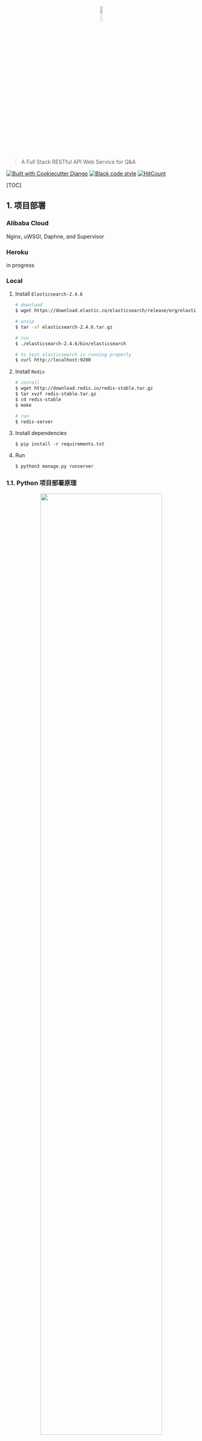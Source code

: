 <div align="center">
  <img src="./assets/positive-vote.png" width="10%">
</div>

> A Full Stack RESTful API Web Service for Q&A

[![Built with Cookiecutter Django](https://img.shields.io/badge/built%20with-Cookiecutter%20Django-ff69b4.svg)](https://github.com/pydanny/cookiecutter-django/) [![Black code style](https://img.shields.io/badge/code%20style-black-000000.svg)](https://github.com/ambv/black) [![HitCount](http://hits.dwyl.io/zhenye-na/thumbsup.svg)](http://hits.dwyl.io/zhenye-na/thumbsup)

[TOC]

## 1. 项目部署

### Alibaba Cloud

Nginx, uWSGI, Daphne, and Supervisor

### Heroku

in progress

### Local

1. Install `Elasticsearch-2.4.6`

   ```bash
   # download
   $ wget https://download.elastic.co/elasticsearch/release/org/elasticsearch/distribution/tar/elasticsearch/2.4.6/elasticsearch-2.4.6.tar.gz
   
   # unzip
   $ tar -xf elasticsearch-2.4.6.tar.gz
   
   # run
   $ ./elasticsearch-2.4.6/bin/elasticsearch
   
   # to test elasticsearch is running properly
   $ curl http://localhost:9200
   ```

2. Install `Redis`

   ```bash
   # install
   $ wget http://download.redis.io/redis-stable.tar.gz
   $ tar xvzf redis-stable.tar.gz
   $ cd redis-stable
   $ make
   
   # run
   $ redis-server
   ```

3. Install dependencies

   ```
   $ pip install -r requirements.txt
   ```

4. Run

   ```bash
   $ python3 manage.py runserver
   ```



### 1.1. Python 项目部署原理

<div align="center">
  <img src="./assets/python-deployment.png" width="80%">
  <p>Python + Nginx + uWSGI 部署流程示意图</p>
</div>



<div align="center">
  <img src="./assets/nginx-uwsgi-django.png" width="80%">
</div>

- Nginx: 高性能的代理服务, 接受到客户端发送过来的 HTTP 请求和 WebSocket 请求, 响应静态文件请求和转发动态请求
- WSGI: 用在 Python Web 框架编写的应用程序与 Web 服务器之间的**规范** (本例就是 Django 与 uWSGI 之间)
- uWSGI: 是一个 Web 服务器, 它实现了 WSGI/uwsgi/HTTP 等协议, 勇于接受Nginx 转发的动态请求并处理后发给 Python 应用程序
- uwsgi: 是 uWSGI 服务器实现的独有**协议**, 用于 Nginx 服务与 uWSGI 服务的通信规范

## 2. 项目概况

<div align="center">
  <img src="./assets/overview.png" width="80%">
</div>



## 3. 业务需求

<div align="center">
  <img src="./assets/features.png" width="80%">
</div>



### 3.1. 首页功能



 - 最上方有"发表动态"按钮，每页显示 20 条动态
 - 动态下有点赞和评论按钮
 - 每条动态除内容外要显示用户头像, 昵称, 发表时间, 赞和评论数量, 用户互动后能自动更新数量
 - 对于登录用户发表的动态，右上角显示删除按钮



#### 通用类视图



- Generic Detail
  - DetailView
- Generic Edit
  - CreateView
  - DeleteView
  - FormView
  - UpdateView
- Generic List
  - ListView



##### ListView



Django ListView 继承关系图



<div align="center">
  <img src="./assets/listview.png" width="80%">
</div>



MRO (Method Resolution Order), 定义了 Python 中多继承存在的情况下, 解释器查找函数解析的具体顺序 (C3 线性算法)



##### DeleteView



<div align="center">
  <img src="./assets/deleteview.png" width="80%">
</div>



### 3.2. 文章功能



- `django-contrib-comment` 实现评论功能
- `markdownx` 实现 markdown 实时预览
- `python-slugify` 创建文章 url 链接后缀
- `django-taggit` 创建文章中可以用逗号分隔的标签



### 3.3 问答功能





### 3.4. 点赞功能

Django ContentTypes 是由 Django 框架义工的一个核心功能, 对当前项目中所有基于 Django 驱动的 model 提供更高层次的抽象接口

ContentType 通用类型 - GenericRelation (通用外键关联)

这样就只需要在 `Vote` 这个 class 里面设置好 `content_type` 以及 `object_id` , 同时设置 `vote = GenericForeignKey()` 就可以免去在不同的表中 (问题, 动态, 评论) 重复创建 vote 表.



#### GenericRelation 和 GenericForeignKey



```python
from django.contrib.contenttypes.models import ContentType
from django.contrib.contenttypes.fields import GenericRelation, GenericForeignKey

# 在 Django 项目中找到对应的表
content_type = models.ForeignKey(ContentType, models.CASCADE)
object_id = models.IntegerField()

content_object = GenericForeignKey()
```



### 3.5. 私信功能

- 发送: Ajax POST 请求
- 接收: Websocket 请求

> WebSocket 允许服务端主动地向客户端发送数据, 在 WebSocket 协议中, 客户端浏览器和服务器只需一次握手就可以创建持久性的连接, 并在浏览器与服务器之间进行双向的数据传输 (全双工通信)

优点:

1. 支持双向通信, 实时性好
2. 数据格式轻量, 性能开销小, 通信高效
3. 支持扩展

缺点:

1. 浏览器是否支持不确定
2. 长连接对后端处理业务代码稳定性要求更高, 后端推送相对复杂
3. 组件比较少


WebSocket 请求头中重要的字段

- Connection 和 Upgrade: 表示客户端发起的是 Websocket 请求, 先用 HTTP 协议发送 GET 请求, 然后 Upgrade 成 WebSocket 协议
- Sec-Websocket-Version: 客户端使用的 WebSocket 协议版本号, 服务端会确认是否支持该版本
- Sec-Websocket-Key: 一个 Base64 的随机编码值, 浏览器随机生成, 用于升级 request

WebSocket 响应头中重要的字段

- HTTP/1.1 101 Switching Protocols: 切换协议, WebSocket 协议通过 HTTP 协议来建立运输的 TCP 链接, statuscode 101
- Connection 和 Upgrade: 表示服务端返回 WebSocket 响应
- Sec-WebSocket-Accept: 表示服务端接受了客户端的请求, 由 Sec-Websocket-Key 计算得来


需要解决的问题

1. 如何分别路由的 HTTP 请求和 WebSocket 请求
2. 如何兼容 Django 认证系统
3. 如何接受, 推送 WebSocket 消息
4. 如何通过 ORM 保存和获取数据

所以我们使用 Django-Channels




#### Django-Channels 原理

为 Django 提供异步扩展的库, 通常主要用来提供 WebSocket 支持和后台任务

<div align="center">
  <img src="./assets/django-channels-architecture.png" width="80%">
</div>



##### Django-Channels 架构



<div align="center">
  <img src="./assets/django-channels-architecture-2.png" width="80%">
</div>



一共三层

1. 第一层 - 接口服务器 (Interface Server): 负责对协议进行解析, 将不同协议进行解析, 将不同协议分发到不同的 Channel
2. 频道层 (Channel Layer): 可以是 FIFO 队列, 通常使用 Redis
3. 消费者 (Consumer): 接受处理消息

#### WSGI 和 ASGI

- WSGI (Python Web Server Gateway Interface): 为 Python 语言定义的 Web 服务器和 Web 应用程序或框架之间的一种简单而通用的接口
    - Nginx + uWSGI + Django/Flask (HTTP / HTTP 2)
- ASGI (Asynchronous Server Gateway Interface): 异步服务网关接口, 一个介于网络协议服务和 Python 应用之间的标准接口, 能够处理多种通用的协议类型. 如 HTTP HTTP2 和 WebSocket
    - Nginx + Daphne + Django/Flask (HTTP / HTTP 2)
- WSGI 和 ASGI 区别: WSGI 是基于 HTTP 协议模式, 不支持 WebSocket, 而 ASGI 就是为了支持 Python 常用的 WSGI 所不支持的协议标准. ASGI 是 WSGI 的扩展, 同时可以通过 asyincio 异步运行



### 3.6. 通知功能

当其它用户与我有如下互动时能接收到通知:

1. 赞了我的状态
2. 评论了我的动态或文章
3. 收藏了我的文章
4. 回答了我的提问
5. 接受了我的回答
6. 回复了我的评论



所以我们可以创建一个通知处理器, 来更方便的管理处理通知

```
刘看山 点赞了   我的       文章
actor verb recipient action_object
```



### 3.7. 评论功能

使用 `django-comments` 信号机制实现文章评论, 同时可以实现解耦

一共有 3 种信号机制可以使用

- `comment_will_be_posted`
- `comment_was_posted`: send just after the commetn is saved
- `comment_was_flagged`



同步的 pub + sub (观察者模式)



### 3.8. 全站搜索

- Elasticsearch: 分布式可扩展的实时搜索和分析引擎
  - 实时分析的分布式搜索引擎
  - 分布式实时文件存储, 并将没一个字段编入索引, 使其可以被搜索
  - 可以扩展到上百台服务器, 处理 PB 级别的结构化或非结构化数据
  - ES 服务 -> 索引库(可以是多个) -> 类型(多种) -> 文档(行) -> 字段
  - "面向文档的数据库"
- django-haystack: 为 Django 项目提供了模块化的搜索



为各个模型类创建索引库: 先开启 Elasticsearch 服务 (切换至非 root 用户)

```
python manage.py rebuild_index
```

同时可以使用 `django-haystack` 的实时信号处理器, 会实时更新索引

```python
HAYSTACK_SIGNAL_PROCESSOR = 'haystack.signals.RealtimeSignalProcessor'
```



## 4. 网站优化

### 4.1. 使用 `django-compressor` 压缩静态文件

#### 4.1.1. 更改 `production.py` 文件配置

```python
# django-compressor
# ------------------------------------------------------------------------------
# https://django-compressor.readthedocs.io/en/latest/settings/#django.conf.settings.COMPRESS_ENABLED
COMPRESS_ENABLED = env.bool("COMPRESS_ENABLED", default=True)
# https://django-compressor.readthedocs.io/en/latest/settings/#django.conf.settings.COMPRESS_URL
COMPRESS_URL = STATIC_URL
```



#### 4.1.2. 手动压缩

```
python manage.py compress --force
```



### 4.2. 使用 `Celery` 异步发送邮件

使用场景: 注册用户后要等邮件发送完成后才能跳转页面



#### 4.2.1 Celery 简介

分布式任务队列

消息中间件 (Broker): 任务调度队列, 接受生产者发送过来的任务



<div align="center">
  <img src="./assets/celery-architecture.png" width="80%">
</div>



#### 4.2.2 django-celery-email

Django 里使用 Celery 异步发送邮件



### 4.3. Django 缓存优化之 Redis 缓存

缓存结构



<div align="center">
  <img src="./assets/redis-cache.png" width="80%">
</div>



Session 缓存

```python
SESSION_ENGINE = 'django.contrib.sessions.backends.cached_db'
```

使用 `cached_db` 仅仅使用 `cache`, 关机就没了



缓存文章创建页面

```python
@method_decorator(cache_page(60 * 60), name='get')
class ArticleCreateView(LoginRequiredMixin, CreateView):
    pass
```



缓存导航栏

```jinja2
{% cache 3600 navbar request.user.username %}
  <nav>...</nav>
{% endcache %}
```



### 4.4. ORM 语句和 SQL 优化

- 设置数据库持久连接
- 合理的创建索引
- 减少 SQL 语句的执行次数
- 仅获取所需要的字段数据
- 使用批量创建, 更新和删除; 不随意对结果排序



#### 4.4.1. 设置数据库持久连接

```python
DATABASES["default"]["CONN_MAX_AGE"] = env.int("CONN_MAX_AGE", default=60)
```

当第一次 request 传过来, 执行 sql 语句, 会去连接数据库, 但是在之后 60s 以内, 不会断开数据库连接. 但是也不能太久



#### 4.4.2. 合理的创建索引

索引会占据磁盘空间

主键, 外键, 唯一键会自动创建索引



如何添加索引?

```python
db_index=True
```



添加索引的一些经验

1. 频繁出现在 `where` 条件子句的字段
2. 经常被用来分组 `group by` 或者排序 `order by` 的字段
3. 用于连接的列(主键/外键)上建立索引 `index_together`
4. 在经常存取的多个列上简历复合索引, 但要注意复合索引的建立顺序要按照使用的频度来确定



#### 4.4.3. 减少 SQL 语句的执行次数

方法

- `select_related()` 适用于 ForeighKey 或者 OneToOneField
- `prefetch_related()` 适用于 ManyToManyField 或者 GenericForeignkey



#### 4.4.4. 仅获取所需要的字段数据

- `defer()` 不需要获取的字段
- `on()` 需要获取的字段



#### 4.4.5. 使用批量创建, 更新和删除; 不随意对结果排序

`bulk_create()`



***

<div>Icons made by <a href="https://www.flaticon.com/authors/freepik" title="Freepik">Freepik</a> from <a href="https://www.flaticon.com/" title="Flaticon">www.flaticon.com</a> is licensed by <a href="http://creativecommons.org/licenses/by/3.0/" title="Creative Commons BY 3.0" target="_blank">CC 3.0 BY</a></div>